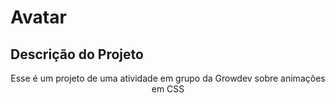 # Avatar

## Descrição do Projeto
<p align="center">Esse é um projeto de uma atividade em grupo da Growdev sobre animações em CSS</p>

